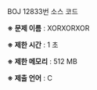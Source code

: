 BOJ 12833번 소스 코드

<b>※ 문제 이름</b> : XORXORXOR

<b>※ 제한 시간</b> : 1 초

<b>※ 제한 메모리</b> : 512 MB

<b>※ 제출 언어</b> : C
